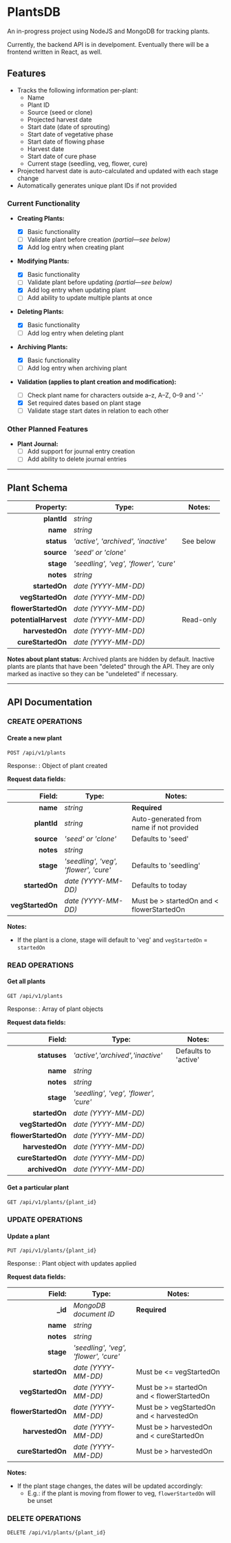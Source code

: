 # PlantsDB

An in-progress project using NodeJS and MongoDB for tracking plants.

Currently, the backend API is in develpoment. Eventually there will be a frontend written in React, as well.

## Features

- Tracks the following information per-plant:
  - Name
  - Plant ID
  - Source (seed or clone)
  - Projected harvest date
  - Start date (date of sprouting)
  - Start date of vegetative phase
  - Start date of flowing phase
  - Harvest date
  - Start date of cure phase
  - Current stage (seedling, veg, flower, cure)
- Projected harvest date is auto-calculated and updated with each stage change
- Automatically generates unique plant IDs if not provided

### Current Functionality

- **Creating Plants:**

  - [x] Basic functionality
  - [ ] Validate plant before creation _(partial—see below)_
  - [x] Add log entry when creating plant

- **Modifying Plants:**

  - [x] Basic functionality
  - [ ] Validate plant before updating _(partial—see below)_
  - [x] Add log entry when updating plant
  - [ ] Add ability to update multiple plants at once

- **Deleting Plants:**

  - [x] Basic functionality
  - [ ] Add log entry when deleting plant

- **Archiving Plants:**

  - [x] Basic functionality
  - [ ] Add log entry when archiving plant

- **Validation (applies to plant creation and modification):**

  - [ ] Check plant name for characters outside a–z, A–Z, 0–9 and '-'
  - [x] Set required dates based on plant stage
  - [ ] Validate stage start dates in relation to each other

### Other Planned Features

- **Plant Journal:**
  - [ ] Add support for journal entry creation
  - [ ] Add ability to delete journal entries

---

## Plant Schema

|            Property: | Type:                                 | Notes:    |
| -------------------: | ------------------------------------- | --------- |
|          **plantId** | _string_                              |           |
|             **name** | _string_                              |           |
|           **status** | _'active', 'archived', 'inactive'_    | See below |
|           **source** | _'seed' or 'clone'_                   |           |
|            **stage** | _'seedling', 'veg', 'flower', 'cure'_ |           |
|            **notes** | _string_                              |           |
|        **startedOn** | _date (YYYY-MM-DD)_                   |           |
|     **vegStartedOn** | _date (YYYY-MM-DD)_                   |           |
|  **flowerStartedOn** | _date (YYYY-MM-DD)_                   |           |
| **potentialHarvest** | _date (YYYY-MM-DD)_                   | Read-only |
|      **harvestedOn** | _date (YYYY-MM-DD)_                   |           |
|    **cureStartedOn** | _date (YYYY-MM-DD)_                   |           |

**Notes about plant status:**
Archived plants are hidden by default. Inactive plants are plants that have been "deleted" through the API. They are only marked as inactive so they can be "undeleted" if necessary.

---

## API Documentation

### CREATE OPERATIONS

#### Create a new plant

`POST /api/v1/plants`

Response:
: Object of plant created

**Request data fields:**

|           Field: | Type:                                 | Notes:                                    |
| ---------------: | ------------------------------------- | ----------------------------------------- |
|         **name** | _string_                              | **Required**                              |
|      **plantId** | _string_                              | Auto-generated from name if not provided  |
|       **source** | _'seed' or 'clone'_                   | Defaults to 'seed'                        |
|        **notes** | _string_                              |                                           |
|        **stage** | _'seedling', 'veg', 'flower', 'cure'_ | Defaults to 'seedling'                    |
|    **startedOn** | _date (YYYY-MM-DD)_                   | Defaults to today                         |
| **vegStartedOn** | _date (YYYY-MM-DD)_                   | Must be > startedOn and < flowerStartedOn |

**Notes:**

- If the plant is a clone, stage will default to 'veg' and `vegStartedOn` = `startedOn`

### READ OPERATIONS

#### Get all plants

`GET /api/v1/plants`

Response:
: Array of plant objects

**Request data fields:**

|              Field: | Type:                                 | Notes:               |
| ------------------: | ------------------------------------- | -------------------- |
|        **statuses** | _'active','archived','inactive'_      | Defaults to 'active' |
|            **name** | _string_                              |                      |
|           **notes** | _string_                              |                      |
|           **stage** | _'seedling', 'veg', 'flower', 'cure'_ |                      |
|       **startedOn** | _date (YYYY-MM-DD)_                   |                      |
|    **vegStartedOn** | _date (YYYY-MM-DD)_                   |                      |
| **flowerStartedOn** | _date (YYYY-MM-DD)_                   |                      |
|     **harvestedOn** | _date (YYYY-MM-DD)_                   |                      |
|   **cureStartedOn** | _date (YYYY-MM-DD)_                   |                      |
|      **archivedOn** | _date (YYYY-MM-DD)_                   |                      |

#### Get a particular plant

`GET /api/v1/plants/{plant_id}`

### UPDATE OPERATIONS

#### Update a plant

`PUT /api/v1/plants/{plant_id}`

Response:
: Plant object with updates applied

**Request data fields:**

|              Field: | Type:                                 | Notes:                                     |
| ------------------: | ------------------------------------- | ------------------------------------------ |
|            **\_id** | _MongoDB document ID_                 | **Required**                               |
|            **name** | _string_                              |                                            |
|           **notes** | _string_                              |                                            |
|           **stage** | _'seedling', 'veg', 'flower', 'cure'_ |                                            |
|       **startedOn** | _date (YYYY-MM-DD)_                   | Must be <= vegStartedOn                    |
|    **vegStartedOn** | _date (YYYY-MM-DD)_                   | Must be >= startedOn and < flowerStartedOn |
| **flowerStartedOn** | _date (YYYY-MM-DD)_                   | Must be > vegStartedOn and < harvestedOn   |
|     **harvestedOn** | _date (YYYY-MM-DD)_                   | Must be > harvestedOn and < cureStartedOn  |
|   **cureStartedOn** | _date (YYYY-MM-DD)_                   | Must be > harvestedOn                      |

**Notes:**

- If the plant stage changes, the dates will be updated accordingly:
  - E.g.: if the plant is moving from flower to veg, `flowerStartedOn` will be unset

### DELETE OPERATIONS

`DELETE /api/v1/plants/{plant_id}`
